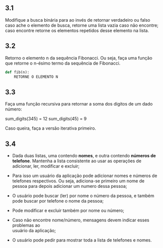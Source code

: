 ## 3.1

Modifique a busca binária para ao invés de retornar verdadeiro ou falso caso ache
o elemento de busca, retorne uma lista vazia caso não encontre; caso encontre
retorne os elementos repetidos desse elemento na lista.

## 3.2

Retorno o elemento n da sequência Fibonacci. Ou seja, faça uma
função que retorne o n-ésimo termo da sequência de Fibonacci.

```Python tab=
def fib(n):
    RETORNE O ELEMENTO N
```

## 3.3

Faça uma função recursiva para retornar a soma dos digitos de um dado número:

sum_digits(345) = 12
sum_digits(45) = 9

Caso queira, faça a versão iterativa primeiro.

## 3.4

* Dada duas listas, uma contendo **nomes**, e outra contendo **números de
  telefone**. Mantenha a lista consistente ao usar as operações de adicionar, ler,
  modificar e excluir;

* Para isso um usuário da aplicação pode adicionar nomes e números de telefones
  respectivos. Ou seja, adiciona-se primeiro um nome de pessoa para depois adicionar
  um numero dessa pessoa;

* O usuário pode buscar (ler) por nome o número da pessoa, e também pode buscar
  por telefone o nome da pessoa;

* Pode modificar e excluir também por nome ou número;

* Caso não encontre nome/número, mensagens devem indicar esses problemas ao   
  usuário da aplicação;

* O usuário pode pedir para mostrar toda a lista de telefones e nomes.
